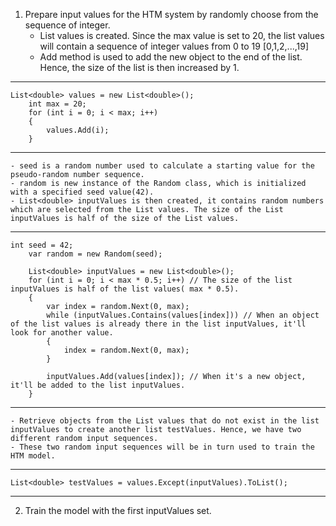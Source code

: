 1. Prepare input values for the HTM system by randomly choose from the sequence of integer.
	- List<double> values is created. Since the max value is set to 20, the list values will contain a sequence of integer values from 0 to 19 [0,1,2,...,19]
	- Add method is used to add the new object to the end of the list. Hence, the size of the list is then increased by 1. 
--------------------------------------------------------------------------
	List<double> values = new List<double>();
        int max = 20;
        for (int i = 0; i < max; i++)
        {
            values.Add(i);
        }
--------------------------------------------------------------------------
	- seed is a random number used to calculate a starting value for the pseudo-random number sequence.
	- random is new instance of the Random class, which is initialized with a specified seed value(42).
	- List<double> inputValues is then created, it contains random numbers which are selected from the List values. The size of the List inputValues is half of the size of the List values.
--------------------------------------------------------------------------
	int seed = 42;
        var random = new Random(seed);

        List<double> inputValues = new List<double>();
        for (int i = 0; i < max * 0.5; i++) // The size of the list inputValues is half of the list values( max * 0.5). 
        {
            var index = random.Next(0, max);
            while (inputValues.Contains(values[index])) // When an object of the list values is already there in the list inputValues, it'll look for another value. 
            {
                index = random.Next(0, max);
            }

            inputValues.Add(values[index]); // When it's a new object, it'll be added to the list inputValues.
        }
----------------------------------------------------------------------------
	- Retrieve objects from the List values that do not exist in the list inputValues to create another list testValues. Hence, we have two different random input sequences.
	- These two random input sequences will be in turn used to train the HTM model. 
----------------------------------------------------------------------------  
	List<double> testValues = values.Except(inputValues).ToList();
----------------------------------------------------------------------------


2. Train the model with the first inputValues set.
 










